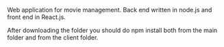 Web application for movie management.
Back end written in node.js and front end in React.js.

After downloading the folder you should do npm install both from the main folder and from the client folder.